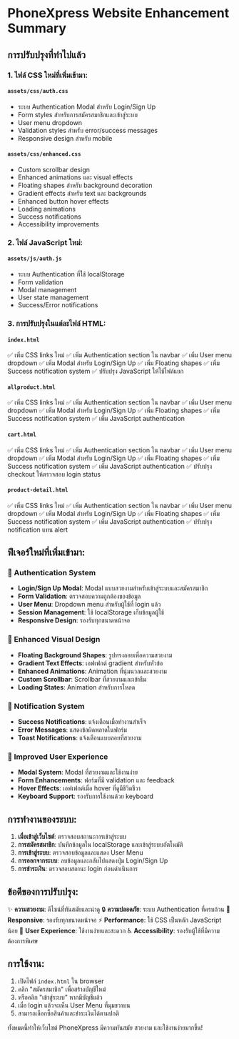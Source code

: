# PhoneXpress Website Enhancement Summary

## การปรับปรุงที่ทำไปแล้ว

### 1. ไฟล์ CSS ใหม่ที่เพิ่มเข้ามา:

#### `assets/css/auth.css`
- ระบบ Authentication Modal สำหรับ Login/Sign Up
- Form styles สำหรับการสมัครสมาชิกและเข้าสู่ระบบ
- User menu dropdown
- Validation styles สำหรับ error/success messages
- Responsive design สำหรับ mobile

#### `assets/css/enhanced.css`
- Custom scrollbar design
- Enhanced animations และ visual effects
- Floating shapes สำหรับ background decoration
- Gradient effects สำหรับ text และ backgrounds
- Enhanced button hover effects
- Loading animations
- Success notifications
- Accessibility improvements

### 2. ไฟล์ JavaScript ใหม่:

#### `assets/js/auth.js`
- ระบบ Authentication ที่ใช้ localStorage
- Form validation
- Modal management
- User state management
- Success/Error notifications

### 3. การปรับปรุงในแต่ละไฟล์ HTML:

#### `index.html`
✅ เพิ่ม CSS links ใหม่
✅ เพิ่ม Authentication section ใน navbar
✅ เพิ่ม User menu dropdown
✅ เพิ่ม Modal สำหรับ Login/Sign Up
✅ เพิ่ม Floating shapes
✅ เพิ่ม Success notification system
✅ ปรับปรุง JavaScript ให้ใช้ไฟล์แยก

#### `allproduct.html`
✅ เพิ่ม CSS links ใหม่
✅ เพิ่ม Authentication section ใน navbar
✅ เพิ่ม User menu dropdown
✅ เพิ่ม Modal สำหรับ Login/Sign Up
✅ เพิ่ม Floating shapes
✅ เพิ่ม Success notification system
✅ เพิ่ม JavaScript authentication

#### `cart.html`
✅ เพิ่ม CSS links ใหม่
✅ เพิ่ม Authentication section ใน navbar
✅ เพิ่ม User menu dropdown
✅ เพิ่ม Modal สำหรับ Login/Sign Up
✅ เพิ่ม Floating shapes
✅ เพิ่ม Success notification system
✅ เพิ่ม JavaScript authentication
✅ ปรับปรุง checkout ให้ตรวจสอบ login status

#### `product-detail.html`
✅ เพิ่ม CSS links ใหม่
✅ เพิ่ม Authentication section ใน navbar
✅ เพิ่ม User menu dropdown
✅ เพิ่ม Modal สำหรับ Login/Sign Up
✅ เพิ่ม Floating shapes
✅ เพิ่ม Success notification system
✅ เพิ่ม JavaScript authentication
✅ ปรับปรุง notification แทน alert

## ฟีเจอร์ใหม่ที่เพิ่มเข้ามา:

### 🔐 Authentication System
- **Login/Sign Up Modal**: Modal แบบสวยงามสำหรับเข้าสู่ระบบและสมัครสมาชิก
- **Form Validation**: ตรวจสอบความถูกต้องของข้อมูล
- **User Menu**: Dropdown menu สำหรับผู้ใช้ที่ login แล้ว
- **Session Management**: ใช้ localStorage เก็บข้อมูลผู้ใช้
- **Responsive Design**: รองรับทุกขนาดหน้าจอ

### 🎨 Enhanced Visual Design
- **Floating Background Shapes**: รูปทรงลอยเพื่อความสวยงาม
- **Gradient Text Effects**: เอฟเฟกต์ gradient สำหรับหัวข้อ
- **Enhanced Animations**: Animation ที่นุ่มนวลและสวยงาม
- **Custom Scrollbar**: Scrollbar ที่สวยงามและเข้าธีม
- **Loading States**: Animation สำหรับการโหลด

### 🔔 Notification System
- **Success Notifications**: แจ้งเตือนเมื่อทำงานสำเร็จ
- **Error Messages**: แสดงข้อผิดพลาดในฟอร์ม
- **Toast Notifications**: แจ้งเตือนแบบลอยที่สวยงาม

### 📱 Improved User Experience
- **Modal System**: Modal ที่สวยงามและใช้งานง่าย
- **Form Enhancements**: ฟอร์มที่มี validation และ feedback
- **Hover Effects**: เอฟเฟกต์เมื่อ hover ที่ดูมีชีวิตชีวา
- **Keyboard Support**: รองรับการใช้งานด้วย keyboard

## การทำงานของระบบ:

1. **เมื่อเข้าสู่เว็บไซต์**: ตรวจสอบสถานะการเข้าสู่ระบบ
2. **การสมัครสมาชิก**: บันทึกข้อมูลใน localStorage และเข้าสู่ระบบอัตโนมัติ
3. **การเข้าสู่ระบบ**: ตรวจสอบข้อมูลและแสดง User Menu
4. **การออกจากระบบ**: ลบข้อมูลและกลับไปแสดงปุ่ม Login/Sign Up
5. **การชำระเงิน**: ตรวจสอบสถานะ login ก่อนดำเนินการ

## ข้อดีของการปรับปรุง:

✨ **ความสวยงาม**: ดีไซน์ที่ทันสมัยและน่าดู
🔒 **ความปลอดภัย**: ระบบ Authentication ที่ครบถ้วน
📱 **Responsive**: รองรับทุกขนาดหน้าจอ
⚡ **Performance**: ใช้ CSS เป็นหลัก JavaScript น้อย
🎯 **User Experience**: ใช้งานง่ายและสะดวก
♿ **Accessibility**: รองรับผู้ใช้ที่มีความต้องการพิเศษ

## การใช้งาน:

1. เปิดไฟล์ `index.html` ใน browser
2. คลิก "สมัครสมาชิก" เพื่อสร้างบัญชีใหม่
3. หรือคลิก "เข้าสู่ระบบ" หากมีบัญชีแล้ว
4. เมื่อ login แล้วจะเห็น User Menu ที่มุมขวาบน
5. สามารถเลือกซื้อสินค้าและชำระเงินได้ตามปกติ

ทั้งหมดนี้ทำให้เว็บไซต์ PhoneXpress มีความทันสมัย สวยงาม และใช้งานง่ายมากขึ้น!
